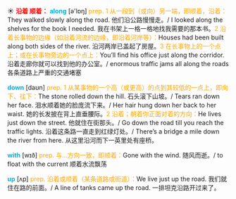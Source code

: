 ☀ <font color="red">**沿着 顺着：**</font>
<font color="sky blue">**along**</font> [ə'lɒŋ] 
<font color="orange">prep. 1 从一段到（或向）另一端，即顺着，沿着：</font>They walked slowly along the road. 他们沿公路慢慢走。/ I looked along the shelves for the book I needed. 我在书架上一格一格地找我需要的那本书。<font color="orange">2 沿着长事物的边缘（如沿着河流的边缘，即沿着河岸等）：</font>Houses had been built along both sides of the river. 沿河两岸已盖起了房屋。<font color="orange">3 在长事物上的一个点上；或在长事物旁边的一个点上：</font>You’ll find his office just along the corridor. 沿着走廊你就可以找到他的办公室。/ enormous traffic jams all along the roads 各条道路上严重的交通堵塞

<font color="sky blue">**down**</font> [daʊn] 
<font color="orange">prep. 1 从某事物的一个高（或更高）的点到其较低的一点上，即向下、往下：</font>The stone rolled down the hill. 石头滚下山坡。/ Tears ran down her face. 泪水顺着她的脸庞流下来。/ Her hair hung down her back to her waist. 她的长发披在背上直垂腰际。<font color="orange">2 沿着；朝着你正面对着的方向：</font>He lives just down the street. 他就住在街那头。/ Go down the road till you reach the traffic lights. 沿着这条路一直走到红绿灯处。/ There’s a bridge a mile down the river from here. 从这里沿河而下一英里处有座桥。

<font color="sky blue">**with**</font> [wɪð] 
<font color="orange">prep. 与…方向一致，即顺着：</font>Gone with the wind. 随风而逝。/ to float with the current 顺着水流飘荡

<font color="sky blue">**up**</font> [ʌp] 
<font color="orange">prep. 沿着或顺着（某条道路或街道）：</font>We live just up the road. 我们就住在路的前面。/ A line of tanks came up the road. 一排坦克沿路开过来了。

